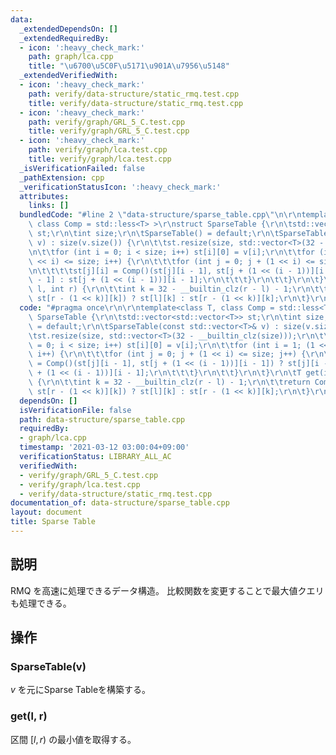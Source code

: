 ```yaml
---
data:
  _extendedDependsOn: []
  _extendedRequiredBy:
  - icon: ':heavy_check_mark:'
    path: graph/lca.cpp
    title: "\u6700\u5C0F\u5171\u901A\u7956\u5148"
  _extendedVerifiedWith:
  - icon: ':heavy_check_mark:'
    path: verify/data-structure/static_rmq.test.cpp
    title: verify/data-structure/static_rmq.test.cpp
  - icon: ':heavy_check_mark:'
    path: verify/graph/GRL_5_C.test.cpp
    title: verify/graph/GRL_5_C.test.cpp
  - icon: ':heavy_check_mark:'
    path: verify/graph/lca.test.cpp
    title: verify/graph/lca.test.cpp
  _isVerificationFailed: false
  _pathExtension: cpp
  _verificationStatusIcon: ':heavy_check_mark:'
  attributes:
    links: []
  bundledCode: "#line 2 \"data-structure/sparse_table.cpp\"\n\r\ntemplate<class T,\
    \ class Comp = std::less<T> >\r\nstruct SparseTable {\r\n\tstd::vector<std::vector<T>>\
    \ st;\r\n\tint size;\r\n\tSparseTable() = default;\r\n\tSparseTable(const std::vector<T>&\
    \ v) : size(v.size()) {\r\n\t\tst.resize(size, std::vector<T>(32 - __builtin_clz(size)));\r\
    \n\t\tfor (int i = 0; i < size; i++) st[i][0] = v[i];\r\n\t\tfor (int i = 1; (1\
    \ << i) <= size; i++) {\r\n\t\t\tfor (int j = 0; j + (1 << i) <= size; j++) {\r\
    \n\t\t\t\tst[j][i] = Comp()(st[j][i - 1], st[j + (1 << (i - 1))][i - 1]) ? st[j][i\
    \ - 1] : st[j + (1 << (i - 1))][i - 1];\r\n\t\t\t}\r\n\t\t}\r\n\t}\r\n\tT get(int\
    \ l, int r) {\r\n\t\tint k = 32 - __builtin_clz(r - l) - 1;\r\n\t\treturn Comp()(st[l][k],\
    \ st[r - (1 << k)][k]) ? st[l][k] : st[r - (1 << k)][k];\r\n\t}\r\n};\n"
  code: "#pragma once\r\n\r\ntemplate<class T, class Comp = std::less<T> >\r\nstruct\
    \ SparseTable {\r\n\tstd::vector<std::vector<T>> st;\r\n\tint size;\r\n\tSparseTable()\
    \ = default;\r\n\tSparseTable(const std::vector<T>& v) : size(v.size()) {\r\n\t\
    \tst.resize(size, std::vector<T>(32 - __builtin_clz(size)));\r\n\t\tfor (int i\
    \ = 0; i < size; i++) st[i][0] = v[i];\r\n\t\tfor (int i = 1; (1 << i) <= size;\
    \ i++) {\r\n\t\t\tfor (int j = 0; j + (1 << i) <= size; j++) {\r\n\t\t\t\tst[j][i]\
    \ = Comp()(st[j][i - 1], st[j + (1 << (i - 1))][i - 1]) ? st[j][i - 1] : st[j\
    \ + (1 << (i - 1))][i - 1];\r\n\t\t\t}\r\n\t\t}\r\n\t}\r\n\tT get(int l, int r)\
    \ {\r\n\t\tint k = 32 - __builtin_clz(r - l) - 1;\r\n\t\treturn Comp()(st[l][k],\
    \ st[r - (1 << k)][k]) ? st[l][k] : st[r - (1 << k)][k];\r\n\t}\r\n};"
  dependsOn: []
  isVerificationFile: false
  path: data-structure/sparse_table.cpp
  requiredBy:
  - graph/lca.cpp
  timestamp: '2021-03-12 03:00:04+09:00'
  verificationStatus: LIBRARY_ALL_AC
  verifiedWith:
  - verify/graph/GRL_5_C.test.cpp
  - verify/graph/lca.test.cpp
  - verify/data-structure/static_rmq.test.cpp
documentation_of: data-structure/sparse_table.cpp
layout: document
title: Sparse Table
---
```


## 説明
RMQ を高速に処理できるデータ構造。
比較関数を変更することで最大値クエリも処理できる。

## 操作
### SparseTable(v)
$v$ を元にSparse Tableを構築する。
### get(l, r)
区間 $[l,r)$ の最小値を取得する。
